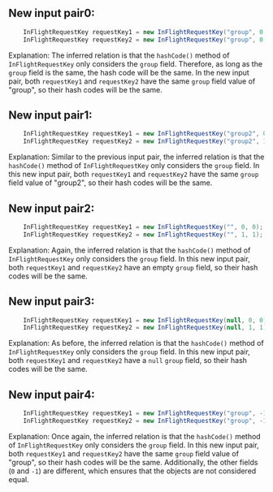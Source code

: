 ## New input pair0:
```java
    InFlightRequestKey requestKey1 = new InFlightRequestKey("group", 0, 0);
    InFlightRequestKey requestKey2 = new InFlightRequestKey("group", 0, 1);
```

Explanation: The inferred relation is that the `hashCode()` method of `InFlightRequestKey` only considers the `group` field. Therefore, as long as the `group` field is the same, the hash code will be the same. In the new input pair, both `requestKey1` and `requestKey2` have the same `group` field value of "group", so their hash codes will be the same.

## New input pair1:
```java
    InFlightRequestKey requestKey1 = new InFlightRequestKey("group2", 0, 0);
    InFlightRequestKey requestKey2 = new InFlightRequestKey("group2", 1, 1);
```

Explanation: Similar to the previous input pair, the inferred relation is that the `hashCode()` method of `InFlightRequestKey` only considers the `group` field. In this new input pair, both `requestKey1` and `requestKey2` have the same `group` field value of "group2", so their hash codes will be the same.

## New input pair2:
```java
    InFlightRequestKey requestKey1 = new InFlightRequestKey("", 0, 0);
    InFlightRequestKey requestKey2 = new InFlightRequestKey("", 1, 1);
```

Explanation: Again, the inferred relation is that the `hashCode()` method of `InFlightRequestKey` only considers the `group` field. In this new input pair, both `requestKey1` and `requestKey2` have an empty `group` field, so their hash codes will be the same.

## New input pair3:
```java
    InFlightRequestKey requestKey1 = new InFlightRequestKey(null, 0, 0);
    InFlightRequestKey requestKey2 = new InFlightRequestKey(null, 1, 1);
```

Explanation: As before, the inferred relation is that the `hashCode()` method of `InFlightRequestKey` only considers the `group` field. In this new input pair, both `requestKey1` and `requestKey2` have a `null` `group` field, so their hash codes will be the same.

## New input pair4:
```java
    InFlightRequestKey requestKey1 = new InFlightRequestKey("group", -1, 0);
    InFlightRequestKey requestKey2 = new InFlightRequestKey("group", -1, 1);
```

Explanation: Once again, the inferred relation is that the `hashCode()` method of `InFlightRequestKey` only considers the `group` field. In this new input pair, both `requestKey1` and `requestKey2` have the same `group` field value of "group", so their hash codes will be the same. Additionally, the other fields (`0` and `-1`) are different, which ensures that the objects are not considered equal.